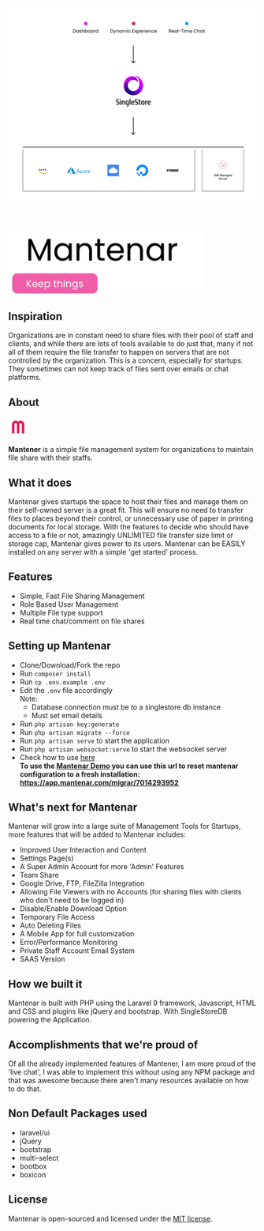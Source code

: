 <img src="public/images/Mantener%20Arch%20Design.png" alt="Mantenar Logo">



<p align="left" style="padding-top:30px"><a href="https://mantenar.com" target="_blank"><img src="public/images/mantenar_logo.svg" width="400" alt="Mantenar Logo"></a></p>

## Inspiration
Organizations are in constant need to share files with their pool of staff and clients, and while there are lots of tools available to do just that, many if not all of them require the file transfer to happen on servers that are not controlled by the organization.
This is a concern, especially for startups. They sometimes can not keep track of files sent over emails or chat platforms.

## About
<a href="https://mantenar.com" target="_blank"><img src="public/images/mantenar.svg" alt="Mantenar Icon" height='40px'></a>

**Mantener** is a simple file management system for organizations to maintain file share with their staffs.

## What it does
Mantenar gives startups the space to host their files and manage them on their self-owned server is a great fit. This will ensure no need to transfer files to places beyond their control, or unnecessary use of paper in printing documents for local storage.
With the features to decide who should have access to a file or not, amazingly UNLIMITED file transfer size limit or storage cap, Mantenar gives power to its users.
Mantenar can be EASILY installed on any server with a simple 'get started' process.

## Features
- Simple, Fast File Sharing Management
- Role Based User Management
- Multiple File type support
- Real time chat/comment on file shares

## Setting up Mantenar
- Clone/Download/Fork the repo
- Run `composer install`
- Run `cp .env.example .env`
- Edit the `.env` file accordingly \
  Note:
    - Database connection must be to a singlestore db instance
    - Must set email details
- Run `php artisan key:generate`
- Run `php artisan migrate --force`
- Run `php artisan serve` to start the application
- Run `php artisan websocket:serve` to start the websocket server
- Check how to use [here](https://mantenar.com/how) \
**To use the [Mantenar Demo](https://app.mantenar.com) you can use this url to reset mantenar configuration to a fresh installation: https://app.mantenar.com/migrar/7014293952**

## What's next for Mantenar
Mantenar will grow into a large suite of Management Tools for Startups, more features that will be added to Mantenar includes:
- Improved User Interaction and Content
- Settings Page(s)
- A Super Admin Account for more 'Admin' Features
- Team Share
- Google Drive, FTP, FileZilla Integration
- Allowing File Viewers with no Accounts (for sharing files with clients who don't need to be logged in)
- Disable/Enable Download Option
- Temporary File Access
- Auto Deleting Files
- A Mobile App for full customization
- Error/Performance Monitoring
- Private Staff Account Email System
- SAAS Version

## How we built it
Mantenar is built with PHP using the Laravel 9 framework, Javascript, HTML and CSS and plugins like jQuery and bootstrap. With SingleStoreDB powering the Application.

## Accomplishments that we're proud of
Of all the already implemented features of Mantener, I am more proud of the 'live chat', I was able to implement this without using any NPM package and that was awesome because there aren't many resources available on how to do that.

## Non Default Packages used
- laravel/ui
- jQuery
- bootstrap
- multi-select
- bootbox
- boxicon

## License
Mantenar is open-sourced and licensed under the [MIT license](https://opensource.org/licenses/MIT).

